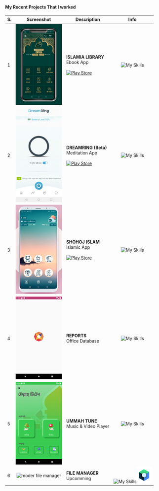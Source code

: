 #### My Recent Projects That I worked
|  S. | Screenshot  | Description| Info  |
| ------------ |:------------:|------------|:-------------:|
| 1  | <img src="/assets/islamialibrary.jpg" width="150px"/>  |  __ISLAMIA LIBRARY__<br/>Ebook App<br/><br/> [![Play Store](https://img.shields.io/badge/Google_Play-414141?style=for-the-badge&logo=google-play&logoColor=white)](https://play.google.com/store/apps/details?id=com.islamialibrary.islamicapp)  | ![My Skills](https://skillicons.dev/icons?i=androidstudio,kotlin&theme=light) |
| 2  |<img src="/assets/dreamring.jpg" width="150px"/>   | __DREAMRING (Beta)__ <br/>Meditation App<br/><br/>[![Play Store](https://img.shields.io/badge/Google_Play-414141?style=for-the-badge&logo=google-play&logoColor=white)](https://play.google.com/store/apps/details?id=com.app.dreamring) |![My Skills](https://skillicons.dev/icons?i=androidstudio,kotlin&theme=light) |
| 3  |  <img src="/assets/shohojislam.jpg" width="150px"/> |  __SHOHOJ ISLAM__ <br/>Islamic App<br/><br/> [![Play Store](https://img.shields.io/badge/Google_Play-414141?style=for-the-badge&logo=google-play&logoColor=white)](https://play.google.com/store/apps/details?id=com.app.sohojislam) |   ![My Skills](https://skillicons.dev/icons?i=androidstudio,kotlin&theme=light) |
|  4 |  <img src="/assets/nsereports.png" width="150px"/>  | __REPORTS__ <br/> Office Database |  ![My Skills](https://skillicons.dev/icons?i=androidstudio,kotlin&theme=light) |
|  5 | <img src="/assets/ummahtune.png" width="150px"/>     |  __UMMAH TUNE__ <br/> Music & Video Player  |   ![My Skills](https://skillicons.dev/icons?i=androidstudio,kotlin&theme=light) |
| 6  |  <img src="" width="150px" alt="moder file manager"/> |  __FILE MANAGER__ <br/> Upcomming  |   ![My Skills](https://skillicons.dev/icons?i=androidstudio,kotlin&theme=light)<img src="/assets/jetpackcompose.png" height="52"/> |
